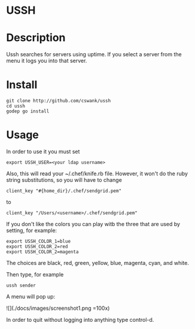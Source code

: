 USSH
====

Description
===========
Ussh searches for servers using uptime.  If you select a server
from the menu it logs you into that server.

Install
=======

    git clone http://github.com/cswank/ussh
    cd ussh
    godep go install

Usage
=====

In order to use it you must set

    export USSH_USER=<your ldap username>

Also, this will read your ~/.chef/knife.rb file.  However, it won't
do the ruby string substitutions, so you will have to change

    client_key "#{home_dir}/.chef/sendgrid.pem"

to
    
    client_key "/Users/<username>/.chef/sendgrid.pem"

If you don't like the colors you can play witb the three
that are used by setting, for example:

    export USSH_COLOR_1=blue
    export USSH_COLOR_2=red
    export USSH_COLOR_2=magenta

The choices are black, red, green, yellow, blue, magenta,
cyan, and white.
  
Then type, for example

    ussh sender

A menu will pop up:

![](./docs/images/screenshot1.png =100x)

In order to quit without logging into anything type control-d.


